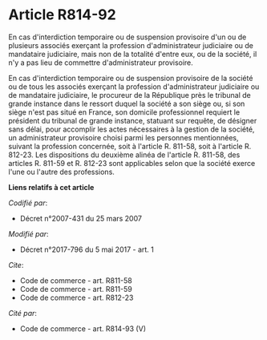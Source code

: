 # Article R814-92

En cas d'interdiction temporaire ou de suspension provisoire d'un ou de plusieurs associés exerçant la profession
d'administrateur judiciaire ou de mandataire judiciaire, mais non de la totalité d'entre eux, ou de la société, il n'y a pas
lieu de commettre d'administrateur provisoire.

En cas d'interdiction temporaire ou de suspension provisoire de la société ou de tous les associés exerçant la profession
d'administrateur judiciaire ou de mandataire judiciaire, le procureur de la République près le tribunal de grande instance
dans le ressort duquel la société a son siège ou, si son siège n'est pas situé en France, son domicile professionnel requiert
le président du tribunal de grande instance, statuant sur requête, de désigner sans délai, pour accomplir les actes
nécessaires à la gestion de la société, un administrateur provisoire choisi parmi les personnes mentionnées, suivant la
profession concernée, soit à l'article R. 811-58, soit à l'article R. 812-23. Les dispositions du deuxième alinéa de
l'article R. 811-58, des articles R. 811-59 et R. 812-23 sont applicables selon que la société exerce l'une ou l'autre des
professions.

**Liens relatifs à cet article**

_Codifié par_:

  - Décret n°2007-431 du 25 mars 2007

_Modifié par_:

  - Décret n°2017-796 du 5 mai 2017 - art. 1

_Cite_:

  - Code de commerce - art. R811-58
  - Code de commerce - art. R811-59
  - Code de commerce - art. R812-23

_Cité par_:

  - Code de commerce - art. R814-93 (V)
